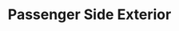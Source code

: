 ---
title: "Passenger Side Exterior"
description: "Spacious and durable design for long-haul comfort. Built with high-quality materials for reliability on the road, ensuring every journey is smooth and secure."
image: "/Truck3.png"
order: 2
---